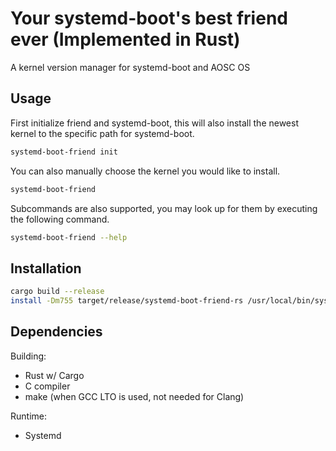 # Your systemd-boot's best friend ever (Implemented in Rust)

A kernel version manager for systemd-boot and AOSC OS

## Usage

First initialize friend and systemd-boot, this will also
install the newest kernel to the specific path for systemd-boot.

```bash
systemd-boot-friend init
```

You can also manually choose the kernel you would like to install.

```bash
systemd-boot-friend
```

Subcommands are also supported, you may look up for them by
executing the following command.

```bash
systemd-boot-friend --help
```

## Installation

```bash
cargo build --release
install -Dm755 target/release/systemd-boot-friend-rs /usr/local/bin/systemd-boot-friend
```

## Dependencies

Building:

- Rust w/ Cargo
- C compiler
- make (when GCC LTO is used, not needed for Clang)

Runtime:

- Systemd
